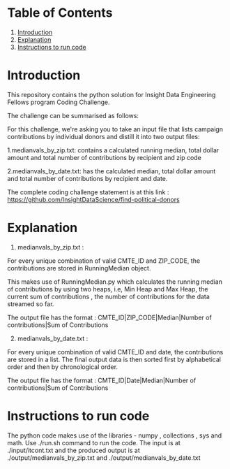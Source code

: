 # Table of Contents
1. [Introduction](README.md#introduction)
2. [Explanation](README.md#Explanation)
2. [Instructions to run code](README.md#instructions-to-run-code)


# Introduction

This  repository contains the python solution for Insight Data Engineering Fellows program Coding Challenge.

The challenge can be summarised as follows:

For this challenge, we're asking you to take an input file that lists campaign contributions by individual donors and distill it into two output files:

1.medianvals_by_zip.txt: contains a calculated running median, total dollar amount and total number of contributions by recipient and zip code

2.medianvals_by_date.txt: has the calculated median, total dollar amount and total number of contributions by recipient and date.

The complete coding challenge statement is at  this link : https://github.com/InsightDataScience/find-political-donors



# Explanation

1. medianvals_by_zip.txt :

For every unique combination of valid CMTE_ID and ZIP_CODE, the contributions are stored in RunningMedian object.

This makes use of RunningMedian.py which calculates the running median of contributions by using two heaps, i.e, Min Heap and Max Heap, the current sum of contributions , the number of contributions for the data streamed so far.

The output file has the format : CMTE_ID|ZIP_CODE|Median|Number of contributions|Sum of Contributions

2. medianvals_by_date.txt :

For every unique combination of valid CMTE_ID and date, the contributions are stored in a list. The final output data is then sorted first by alphabetical order and then by chronological order.

The output file has the format : CMTE_ID|Date|Median|Number of contributions|Sum of Contributions

# Instructions to run code

The python code makes use of the libraries - numpy , collections , sys and math.
Use ./run.sh command to run the code. The input is at ./input/itcont.txt and the produced output is at ./output/medianvals_by_zip.txt and  ./output/medianvals_by_date.txt
